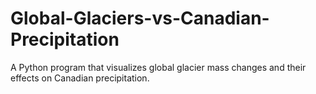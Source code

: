 # Global-Glaciers-vs-Canadian-Precipitation
A Python program that visualizes global glacier mass changes and their effects on Canadian precipitation.
